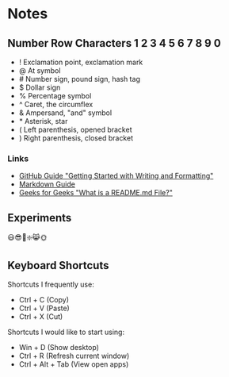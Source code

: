 # Notes
## Number Row Characters 1 2 3 4 5 6 7 8 9 0
- !  Exclamation point, exclamation mark
- @  At symbol
- \# Number sign, pound sign, hash tag 
- $  Dollar sign
- %  Percentage symbol
- ^  Caret, the circumflex
- &  Ampersand, "and" symbol
- \* Asterisk, star
- (  Left parenthesis, opened bracket
- )  Right parenthesis, closed bracket

### Links
-  [GitHub Guide "Getting Started with Writing and Formatting"](https://docs.github.com/en/get-started/writing-on-github/getting-started-with-writing-and-formatting-on-github/basic-writing-and-formatting-syntax)
-  [Markdown Guide](https://www.markdownguide.org/)
-  [Geeks for Geeks "What is a README.md File?"](https://www.geeksforgeeks.org/what-is-readme-md-file/)
## Experiments
😃😎👀❇️😹🌞

## Keyboard Shortcuts
Shortcuts I frequently use:
- Ctrl + C (Copy)
- Ctrl + V (Paste)
- Ctrl + X (Cut)

Shortcuts I would like to start using: 
- Win + D (Show desktop)
- Ctrl + R  (Refresh current window)
- Ctrl + Alt + Tab (View open apps)